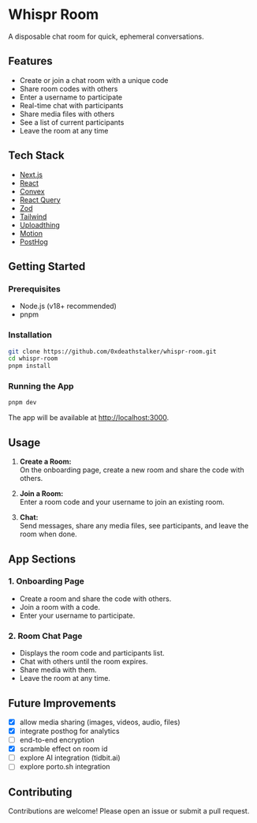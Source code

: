 # Whispr Room

A disposable chat room for quick, ephemeral conversations.

## Features

- Create or join a chat room with a unique code
- Share room codes with others
- Enter a username to participate
- Real-time chat with participants
- Share media files with others
- See a list of current participants
- Leave the room at any time

## Tech Stack

- [Next.js](https://nextjs.org/)
- [React](https://react.dev/)
- [Convex](https://convex.dev/)
- [React Query](https://tanstack.com/query/latest)
- [Zod](https://zod.dev/)
- [Tailwind](https://tailwindcss.com/)
- [Uploadthing](https://uploadthing.com/)
- [Motion](https://motion.dev/)
- [PostHog](https://posthog.com/)

## Getting Started

### Prerequisites

- Node.js (v18+ recommended)
- pnpm

### Installation

```bash
git clone https://github.com/0xdeathstalker/whispr-room.git
cd whispr-room
pnpm install
```

### Running the App

```bash
pnpm dev
```

The app will be available at [http://localhost:3000](http://localhost:3000).

## Usage

1. **Create a Room:**  
   On the onboarding page, create a new room and share the code with others.

2. **Join a Room:**  
   Enter a room code and your username to join an existing room.

3. **Chat:**  
   Send messages, share any media files, see participants, and leave the room when done.

## App Sections

### 1. Onboarding Page

- Create a room and share the code with others.
- Join a room with a code.
- Enter your username to participate.

### 2. Room Chat Page

- Displays the room code and participants list.
- Chat with others until the room expires.
- Share media with them.
- Leave the room at any time.

<!-- ## Screenshots -->

<!-- Add screenshots or GIFs here if available -->

## Future Improvements

- [x] allow media sharing (images, videos, audio, files)
- [x] integrate posthog for analytics
- [ ] end-to-end encryption
- [x] scramble effect on room id
- [ ] explore AI integration (tidbit.ai)
- [ ] explore porto.sh integration

## Contributing

Contributions are welcome! Please open an issue or submit a pull request.
